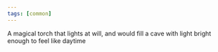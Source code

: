 ```yaml
---
tags: [common]
---
```


A magical torch that lights at will, and would fill a cave with light bright enough to feel like daytime